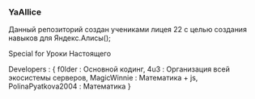 ### YaAllice
Данный репозиторий создан учениками лицея 22 с целью 
создания навыков для Яндекс.Алисы();

Special for Уроки Настоящего


Developers : {
             f0lder : Основной кодинг,
             4u3 : Организация всей экосистемы серверов,
             MagicWinnie : Математика + js,
             PolinaPyatkova2004 : Математика
             }
